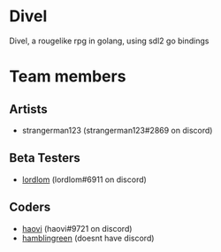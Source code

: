 # Divel #
Divel, a rougelike rpg in golang, using sdl2 go bindings
# Team members #
## Artists ##
* strangerman123 (strangerman123#2869 on discord)
## Beta Testers ##
* [lordlom](https://github.com/lordlom) (lordlom#6911 on discord)
## Coders ##
* [haovi](https://github.com/haovipaws) (haovi#9721 on discord)
* [hamblingreen](https://github.com/hamblingreen) (doesnt have discord)

